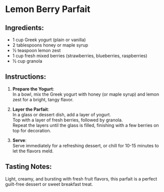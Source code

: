 # Lemon Berry Parfait

## Ingredients:
- 1 cup Greek yogurt (plain or vanilla)
- 2 tablespoons honey or maple syrup
- ½ teaspoon lemon zest
- 1 cup fresh mixed berries (strawberries, blueberries, raspberries)
- ½ cup granola

## Instructions:
1. **Prepare the Yogurt**:  
   In a bowl, mix the Greek yogurt with honey (or maple syrup) and lemon zest for a bright, tangy flavor.

2. **Layer the Parfait**:  
   In a glass or dessert dish, add a layer of yogurt.  
   Top with a layer of fresh berries, followed by granola.  
   Repeat the layers until the glass is filled, finishing with a few berries on top for decoration.

3. **Serve**:  
   Serve immediately for a refreshing dessert, or chill for 10-15 minutes to let the flavors meld.

## Tasting Notes:
Light, creamy, and bursting with fresh fruit flavors, this parfait is a perfect guilt-free dessert or sweet breakfast treat.
